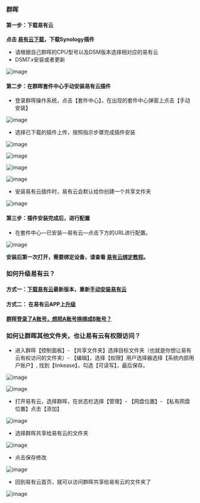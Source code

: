 ### 群晖

<!-- 当我们想要在外网访问我们群晖的文件，  
我们可以用群晖自带的插件。    
但今天我教大家用另外一种方式：  
通过手动安装易有云插件，  
来外网访问我们群晖的文件，  
因为易有云是点对点通信的，速度更快。  
 并且安装了易有云之后我们还可以实现[远程硬盘挂载](https://doc.linkease.com/zh/guide/linkease/tips/mount.html)、  
[相册备份](https://doc.linkease.com/zh/guide/linkease/function/photo_backup.html)、[文件同步](https://doc.linkease.com/zh/guide/linkease/function/file_backup.html)、[远程桌面](https://doc.linkease.com/zh/guide/linkease/tips/remote.html)等功能。  
下面我们来看看如何操作。   -->

#### 第一步：下载易有云
**点击 [易有云下载](https://www.linkease.com/rd/linkease-syonlogy/)，下载Synology插件**

* 请根据自己群晖的CPU型号以及DSM版本选择相对应的易有云
* DSM7.x安装或者更新

![image](./image/synology/1.jpg)

#### 第二步：在群晖套件中心手动安装易有云插件
- 登录群晖操作系统，点击【套件中心】，在出现的套件中心弹窗上点击【手动安装】

![image](./image/synology/2.jpg)

- 选择已下载的插件上传，按照指示步骤完成插件安装

![image](./image/synology/3.jpg)

![image](./image/synology/4.jpg)

![image](./image/synology/5.jpg)

![image](./image/synology/7.jpg)

- 安装易有云插件时，易有云会默认给你创建一个共享文件夹

![image](./image/synology/22.jpg)


#### 第三步：插件安装完成后，进行配置
- 在套件中心—已安装—易有云—点击下方的URL进行配置。

![image](./image/synology/10.jpg)

**安装后第一次打开，需要绑定设备，请查看 [易有云绑定教程](/zh/guide/linkease/install/cloud.md)。**

 ### 如何升级易有云？
 #### 方式一：[下载易有云](https://www.linkease.com/rd/linkease-syonlogy/)最新版本，重新[手动安装易有云]()
 #### 方式二： 在易有云APP上[升级](/zh/guide/linkease/install/update.html)

#### [群晖登录了A账号，想把A账号换绑成B账号？](/zh/guide/linkease/install/delete.html)

### 如何让群晖其他文件夹，也让易有云有权限访问？
- 进入群晖【控制面板】- 【共享文件夹】选择目标文件夹（也就是你想让易有云有权访问的文件夹）- 【编辑】，选择【权限】用户选择器选择【系统内部用户账户】, 找到【linkease】，勾选【可读写】，最后保存。

![image](./image/synology/16.jpg)

![image](./image/synology/17.jpg)


- 打开易有云，选择群晖，在状态栏选择【管理】- 【网盘位置】- 【私有网盘位置】点击【添加】

![image](./image/synology/18.jpg)

- 选择群晖共享给易有云的文件夹

![image](./image/synology/19.jpg)

- 点击保存修改

![image](./image/synology/20.jpg)

- 回到易有云首页，就可以访问群晖共享给易有云的文件夹了

![image](./image/synology/21.jpg)
